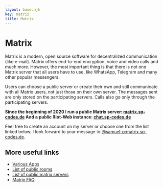 ```yaml
---
layout: base.njk
key: matrix
title: Matrix
---
```

# Matrix

Matrix is a modern, open source software for decentralized communication (like e-mail). Matrix offers end-to-end encryption, voice and video calls and much more. However, the most important thing is that there is not one Matrix server that all users have to use, like WhatsApp, Telegram and many other popular messengers.

Users can choose a public server or create their own and still communicate with all Matrix users, not just those on their own server. The messages sent are only stored on the participating servers. Calls also go only through the participating servers.

__Since the beginning of 2020 I run a public Matrix server: [matrix.sp-codes.de](https://matrix.sp-codes.de/) And a public Riot-Web instance: [chat.sp-codes.de](https://chat.sp-codes.de/)__

Feel free to create an account on my server or choose one from the list linked below. I look forward to your message to [@samuel-p:matrix.sp-codes.de](https://matrix.to/#/@samuel-p:matrix.sp-codes.de).

## More useful links

* [Various Apps](https://matrix.org/clients)
* [List of public rooms](https://view.matrix.org/)
* [List of public matrix servers](https://www.hello-matrix.net/public_servers.php)
* [Matrix FAQ](https://matrix.org/faq/)
